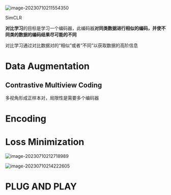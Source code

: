 ![image-20230710211554350](C:\Users\Asus\AppData\Roaming\Typora\typora-user-images\image-20230710211554350.png)

SimCLR

**对比学习**的目标是学习一个编码器，此编码器**对同类数据进行相似的编码，并使不同类的数据的编码结果尽可能的不同**

对比学习通过对比数据对的“相似”或者“不同”以获取数据的高阶信息



# Data Augmentation

## Contrastive Multiview Coding

多视角形成正样本对，局限性是需要多个编码器

# Encoding



# Loss Minimization

![image-20230710212718989](C:\Users\Asus\AppData\Roaming\Typora\typora-user-images\image-20230710212718989.png)

![image-20230710214222605](C:\Users\Asus\AppData\Roaming\Typora\typora-user-images\image-20230710214222605.png)

# PLUG AND PLAY